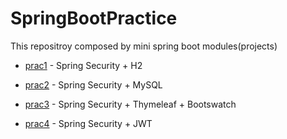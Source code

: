 # SpringBootPractice 

This repositroy composed by mini spring boot modules(projects)

* [prac1](https://github.com/pikacsc/SpringBootPractice/tree/master/prac1) - Spring Security + H2

* [prac2](https://github.com/pikacsc/SpringBootPractice/tree/master/prac2) - Spring Security + MySQL

* [prac3](https://github.com/pikacsc/SpringBootPractice/tree/master/prac3) - Spring Security + Thymeleaf + Bootswatch

* [prac4](https://github.com/pikacsc/SpringBootPractice/tree/master/prac4) - Spring Security + JWT
